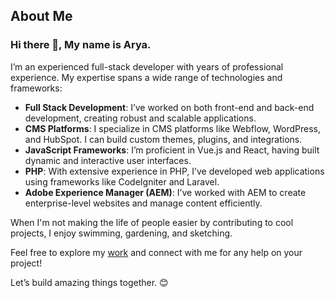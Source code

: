 ## About Me 

### Hi there 👋, My name is Arya.

I’m an experienced full-stack developer with years of professional experience. My expertise spans a wide range of technologies and frameworks:

- **Full Stack Development**: I’ve worked on both front-end and back-end development, creating robust and scalable applications.
- **CMS Platforms**: I specialize in CMS platforms like Webflow, WordPress, and HubSpot. I can build custom themes, plugins, and integrations.
- **JavaScript Frameworks**: I’m proficient in Vue.js and React, having built dynamic and interactive user interfaces.
- **PHP**: With extensive experience in PHP, I’ve developed web applications using frameworks like CodeIgniter and Laravel.
- **Adobe Experience Manager (AEM)**: I’ve worked with AEM to create enterprise-level websites and manage content efficiently.

When I'm not making the life of people easier by contributing to cool projects, I enjoy swimming, gardening, and sketching.

Feel free to explore my [work](https://www.upwork.com/fl/~0198e3d31f5fdf83a7?mp_source=share) and connect with me for any help on your project! 

Let’s build amazing things together. 😊 




<!--
**expertarya/expertarya** is a ✨ _special_ ✨ repository because its `README.md` (this file) appears on your GitHub profile.

Here are some ideas to get you started:

- 🔭 I’m currently working on ...
- 🌱 I’m currently learning ...
- 👯 I’m looking to collaborate on ...
- 🤔 I’m looking for help with ...
- 💬 Ask me about ...
- 📫 How to reach me: ...
- 😄 Pronouns: ...
- ⚡ Fun fact: ...
-->

